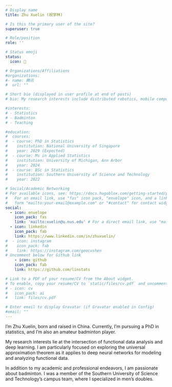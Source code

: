 ```yaml
---
# Display name
title: Zhu Xuelin (祝学林)

# Is this the primary user of the site?
superuser: true

# Role/position
role: ''

# Status emoji
status:
  icon: 🏸

# Organizations/Affiliations
#organizations:
#- name: 腾讯
#  url: ""

# Short bio (displayed in user profile at end of posts)
# bio: My research interests include distributed robotics, mobile computing and programmable matter.

#interests:
# - Statistics
# - Badminton
# - Teaching

#education:
#  courses:
#  - course: PhD in Statistics
#    institution: National University of Singapore
#    year: 2029 (Expected)
#  - course: Ms in Applied Statistics
#    institution: University of Michigan, Ann Arbor
#    year: 2024
#  - course: BSc in Statistics
#    institution: Southern University of Science and Technology
#    year: 2022

# Social/Academic Networking
# For available icons, see: https://docs.hugoblox.com/getting-started/page-builder/#icons
#   For an email link, use "fas" icon pack, "envelope" icon, and a link in the
#   form "mailto:your-email@example.com" or "#contact" for contact widget.
social:
  - icon: envelope
    icon_pack: fas
    link: 'mailto:xuelin@u.nus.edu' # For a direct email link, use "mailto:test@example.org".
  - icon: linkedin
    icon_pack: fab
    link: https://www.linkedin.com/in/zhuxuelin/
#  - icon: instagram
#    icon_pack: fab
#    link: https://instagram.com/geocushen
# Uncomment below for Github link
    - icon: github
    icon_pack: fab
    link: https://github.com/linstats

# Link to a PDF of your resume/CV from the About widget.
# To enable, copy your resume/CV to `static/files/cv.pdf` and uncomment the lines below.
# - icon: cv
#   icon_pack: ai
#   link: files/cv.pdf

# Enter email to display Gravatar (if Gravatar enabled in Config)
#email: ""
---
```


I’m Zhu Xuelin, born and raised in China. Currently, I’m pursuing a PhD in statistics, and I’m also an amateur badminton player.

My research interests lie at the intersection of functional data analysis and deep learning. I am particularly focused on exploring the universal approximation theorem as it applies to deep neural networks for modeling and analyzing functional data.

In addition to my academic and professional endeavors, I am passionate about badminton. I was a member of the Southern University of Science and Technology’s campus team, where I specialized in men’s doubles.

<!-- {{< icon name="download" pack="fas" >}} {{< staticref "uploads/resume.pdf" "newtab" >}}Download{{< /staticref >}} my resumé as a PDF. -->
